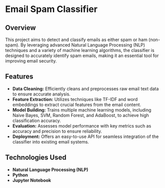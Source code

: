 # Email Spam Classifier

## Overview

This project aims to detect and classify emails as either spam or ham (non-spam). By leveraging advanced Natural Language Processing (NLP) techniques and a variety of machine learning algorithms, the classifier is designed to accurately identify spam emails, making it an essential tool for improving email security.

## Features

- **Data Cleaning:** Efficiently cleans and preprocesses raw email text data to ensure accurate analysis.
- **Feature Extraction:** Utilizes techniques like TF-IDF and word embeddings to extract crucial features from the email content.
- **Model Building:** Trains multiple machine learning models, including Naive Bayes, SVM, Random Forest, and AdaBoost, to achieve high classification accuracy.
- **Evaluation:** Assesses model performance with key metrics such as accuracy and precision to ensure reliability.
- **Deployment:** Offers an easy-to-use API for seamless integration of the classifier into existing email systems.

## Technologies Used

- **Natural Language Processing (NLP)**
- **Python**
- **Jupyter Notebook**
